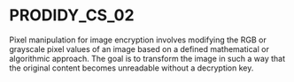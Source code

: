 # PRODIDY_CS_02
Pixel manipulation for image encryption involves modifying the RGB or grayscale 
pixel values of an image based on a defined mathematical or algorithmic 
approach. The goal is to transform the image in such a way that the original 
content becomes unreadable without a decryption key.
